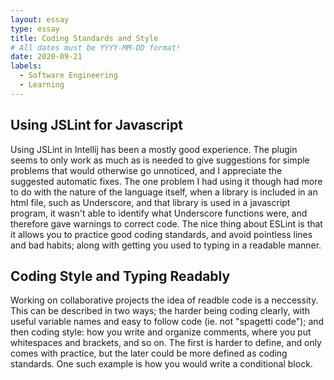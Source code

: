 ```yaml
---
layout: essay
type: essay
title: Coding Standards and Style
# All dates must be YYYY-MM-DD format!
date: 2020-09-21
labels:
  - Software Engineering
  - Learning
---
```

## Using JSLint for Javascript
[//]: # "Many people think of “coding standards” in a trivial way—i.e. minutae such as how many spaces to indent, or whether you place the close-curly-brace on a new line by itself. I, on the other hand, think that if you can only implement one software engineering technique to improve quality, it should be coding standards. Indeed, I believe some coding standards can actually help you learn a programming language. Do you agree? After your first week of using ESLint with IntelliJ, what are your impressions? Are you finding that getting the green checkmark is painful, or useful, or both, or something else entirely? Write an interesting, informative essay on coding standards that addresses some or all of the above questions, or goes in a different direction entirely regarding coding standards. Make sure it provides your personal perspective and useful insights."
Using JSLint in Intellij has been a mostly good experience. The plugin seems to only work as much as is needed to give suggestions for simple problems that would otherwise go unnoticed, and I appreciate the suggested automatic fixes. The one problem I had using it though had more to do with the nature of the language itself, when a library is included in an html file, such as Underscore, and that library is used in a javascript program, it wasn't able to identify what Underscore functions were, and therefore gave warnings to correct code. The nice thing about ESLint is that it allows you to practice good coding standards, and avoid pointless lines and bad habits; along with getting you used to typing in a readable manner.
## Coding Style and Typing Readably
Working on collaborative projects the idea of readble code is a neccessity. This can be described in two ways; the harder being coding clearly, with useful variable names and easy to follow code (ie. not "spagetti code"); and then coding style: how you write and organize comments, where you put whitespaces and brackets, and so on. The first is harder to define, and only comes with practice, but the later could be more defined as coding standards. One such example is how you would write a conditional block.
